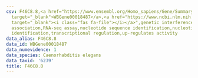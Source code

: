 ```yaml
---
csv: F46C8.8,<a href="https://www.ensembl.org/Homo_sapiens/Gene/Summary?db=core;g=WBGene00018487"
  target="_blank">WBGene00018487</a>,<a href="https://www.ncbi.nlm.nih.gov/pubmed/27496166"
  target="_blank"><i class="fas fa-file"></i></a>",genetic interference,functional
  association,RNA-seq assay,nucleotide sequence identification,nucleotide sequence
  identification,transcriptional regulation,up-regulates activity
data_alias: F46C8.8
data_id: WBGene00018487
data_numevidence: 1
data_species: Caenorhabditis elegans
data_taxid: '6239'
title: F46C8.8
---
```

